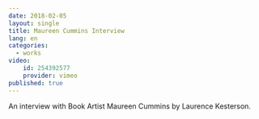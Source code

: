 ```yaml
---
date: 2018-02-05
layout: single
title: Maureen Cummins Interview
lang: en
categories:
  - works
video: 
    id: 254392577
    provider: vimeo
published: true
---
```


An interview with Book Artist Maureen Cummins by Laurence Kesterson.
